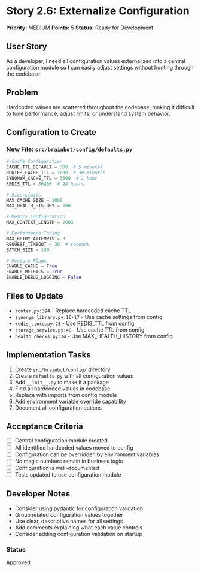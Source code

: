 # Story 2.6: Externalize Configuration

**Priority:** MEDIUM
**Points:** 5
**Status:** Ready for Development

## User Story
As a developer, I need all configuration values externalized into a central configuration module so I can easily adjust settings without hunting through the codebase.

## Problem
Hardcoded values are scattered throughout the codebase, making it difficult to tune performance, adjust limits, or understand system behavior.

## Configuration to Create

### New File: `src/brainbot/config/defaults.py`
```python
# Cache Configuration
CACHE_TTL_DEFAULT = 300  # 5 minutes
ROUTER_CACHE_TTL = 1800  # 30 minutes
SYNONYM_CACHE_TTL = 3600  # 1 hour
REDIS_TTL = 86400  # 24 hours

# Size Limits
MAX_CACHE_SIZE = 1000
MAX_HEALTH_HISTORY = 100

# Memory Configuration
MAX_CONTEXT_LENGTH = 2000

# Performance Tuning
MAX_RETRY_ATTEMPTS = 3
REQUEST_TIMEOUT = 30  # seconds
BATCH_SIZE = 100

# Feature Flags
ENABLE_CACHE = True
ENABLE_METRICS = True
ENABLE_DEBUG_LOGGING = False
```

## Files to Update
- `router.py:394` - Replace hardcoded cache TTL
- `synonym_library.py:16-17` - Use cache settings from config
- `redis_store.py:23` - Use REDIS_TTL from config
- `storage_service.py:48` - Use cache TTL from config
- `health_checks.py:34` - Use MAX_HEALTH_HISTORY from config

## Implementation Tasks
1. Create `src/brainbot/config/` directory
2. Create `defaults.py` with all configuration values
3. Add `__init__.py` to make it a package
4. Find all hardcoded values in codebase
5. Replace with imports from config module
6. Add environment variable override capability
7. Document all configuration options

## Acceptance Criteria
- [ ] Central configuration module created
- [ ] All identified hardcoded values moved to config
- [ ] Configuration can be overridden by environment variables
- [ ] No magic numbers remain in business logic
- [ ] Configuration is well-documented
- [ ] Tests updated to use configuration module

## Developer Notes
- Consider using pydantic for configuration validation
- Group related configuration values together
- Use clear, descriptive names for all settings
- Add comments explaining what each value controls
- Consider adding configuration validation on startup

### Status
Approved
